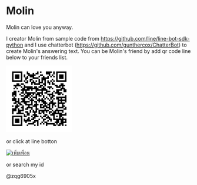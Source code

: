 # Molin
Molin can love you anyway.

I creator Molin from sample code from https://github.com/line/line-bot-sdk-python and I use chatterbot (https://github.com/gunthercox/ChatterBot) to create Molin's answering text. You can be Molin's friend by add qr code line below to your friends list.

![alt text](https://github.com/isbig/Molin/blob/master/hkkuA6_-ov.png?raw=true)

or click at line botton

<a href="https://line.me/R/ti/p/%40zqg6905x"><img height="36" border="0" alt="เพิ่มเพื่อน" src="https://scdn.line-apps.com/n/line_add_friends/btn/en.png"></a>

or search my id 

@zqg6905x
